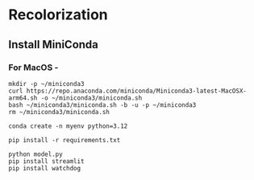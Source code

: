 # Recolorization

## Install MiniConda
### For MacOS - 
```
mkdir -p ~/miniconda3
curl https://repo.anaconda.com/miniconda/Miniconda3-latest-MacOSX-arm64.sh -o ~/miniconda3/miniconda.sh
bash ~/miniconda3/miniconda.sh -b -u -p ~/miniconda3
rm ~/miniconda3/miniconda.sh
```

```
conda create -n myenv python=3.12
```
```
pip install -r requirements.txt
```
```
python model.py
pip install streamlit
pip install watchdog
```
